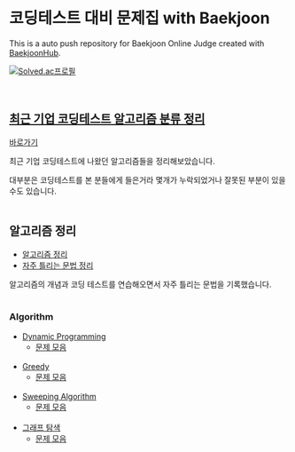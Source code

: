 # 코딩테스트 대비 문제집 with Baekjoon

This is a auto push repository for Baekjoon Online Judge created with [BaekjoonHub](https://github.com/BaekjoonHub/BaekjoonHub). <br/>
<p><a href="https://solved.ac/nicehcy2">
<img src="http://mazassumnida.wtf/api/v2/generate_badge?boj=nicehcy2" alt="Solved.ac프로필">
</p><br/>

## 최근 기업 코딩테스트 알고리즘 분류 정리

[바로가기](./CodingTest.md)

최근 기업 코딩테스트에 나왔던 알고리즘들을 정리해보았습니다.

대부분은 코딩테스트를 본 분들에게 들은거라 몇개가 누락되었거나 잘못된 부분이 있을 수도 있습니다. <br/><br/>

## 알고리즘 정리

- [알고리즘 정리](./algorithms/README.md) <br/>
- [자주 틀리는 문법 정리](./algorithms/clearingUpConfusingPatterns.md) <br/>

알고리즘의 개념과 코딩 테스트를 연습해오면서 자주 틀리는 문법을 기록했습니다. <br/><br/>

### Algorithm

- [Dynamic Programming](./algorithms/Dynamic%20Programming/README.md)
  - [문제 모음](./algorithms/Dynamic%20Programming/README.md) <br/><br/>
- [Greedy](./algorithms/Greedy/README.md)
  - [문제 모음](./algorithms/Greedy/PROBLEM.md) <br/><br/>
- [Sweeping Algorithm](./algorithms/Sweeping/README.md)
  - [문제 모음](./algorithms/Sweeping/PROBLEM.md) <br/><br/>
- [그래프 탐색](./algorithms/Graph%20Search/README.md)
  - [문제 모음](./algorithms/Graph%20Search/PROBLEM.md) <br/><br/>
